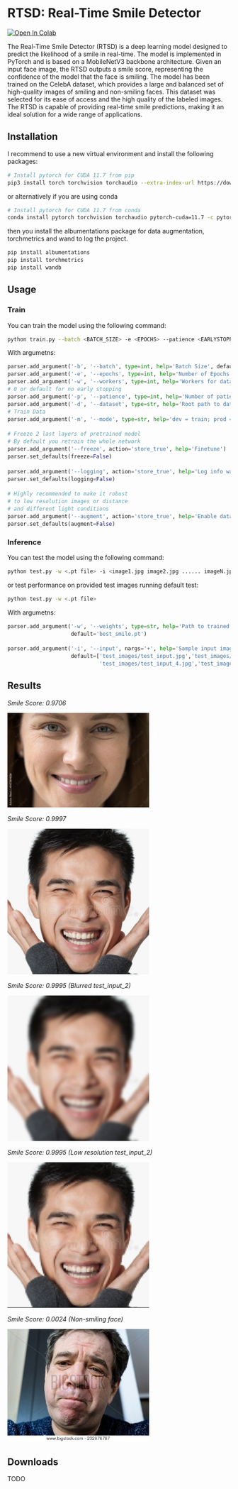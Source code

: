# RTSD: Real-Time Smile Detector

<a target="_blank" href="https://colab.research.google.com/drive/14QfCaIClnfSmHjjVkMNoMtZ0MlRhCwr6?usp=sharing">
  <img src="https://colab.research.google.com/assets/colab-badge.svg" alt="Open In Colab"/>
</a>


The Real-Time Smile Detector (RTSD) is a deep learning model designed to predict the likelihood of a smile in real-time. The model is implemented in PyTorch and is based on a MobileNetV3 backbone architecture. Given an input face image, the RTSD outputs a smile score, representing the confidence of the model that the face is smiling. The model has been trained on the CelebA dataset, which provides a large and balanced set of high-quality images of smiling and non-smiling faces. This dataset was selected for its ease of access and the high quality of the labeled images. The RTSD is capable of providing real-time smile predictions, making it an ideal solution for a wide range of applications.  


## Installation
I recommend to use a new virtual environment and install the following packages:

```bash
# Install pytorch for CUDA 11.7 from pip
pip3 install torch torchvision torchaudio --extra-index-url https://download.pytorch.org/whl/cu117
```
or alternatively if you are using conda

```bash
# Install pytorch for CUDA 11.7 from conda
conda install pytorch torchvision torchaudio pytorch-cuda=11.7 -c pytorch -c nvidia
```

then you install the albumentations package for data augmentation, torchmetrics and wand to log the project.
```bash
pip install albumentations
pip install torchmetrics
pip install wandb
```

## Usage
### Train
You can train the model using the following command:
```bash
python train.py --batch <BATCH_SIZE> -e <EPOCHS> --patience <EARLYSTOPPING PATIENCE> --mode <prod or dev> --dataset <ROOT_PATH> --logging <OPTIONAL> --augment <OPTIONAL>
```
With argumetns:
```python
parser.add_argument('-b', '--batch', type=int, help='Batch Size', default=256)
parser.add_argument('-e', '--epochs', type=int, help='Number of Epochs', default=100)
parser.add_argument('-w', '--workers', type=int, help='Workers for datalaoder', default=2)
# 0 or default for no early stopping
parser.add_argument('-p', '--patience', type=int, help='Number of patience for early stopping', default=0)
parser.add_argument('-d', '--dataset', type=str, help='Root path to dataset', default='dataset')
# Train Data
parser.add_argument('-m', '--mode', type=str, help='dev = train; prod = train + val', default='dev')

# Freeze 2 last layers of pretrained model
# By default you retrain the whole network
parser.add_argument('--freeze', action='store_true', help='Finetune')
parser.set_defaults(freeze=False)

parser.add_argument('--logging', action='store_true', help='Log info wandb')
parser.set_defaults(logging=False)

# Highly recommended to make it robust
# to low resolution images or distance
# and different light conditions
parser.add_argument('--augment', action='store_true', help='Enable data augmentation')
parser.set_defaults(augment=False)
```

### Inference
You can test the model using the following command:
```bash
python test.py -w <.pt file> -i <image1.jpg image2.jpg ...... imageN.jpg> 
```
or test performance on provided test images running default test:
```bash
python test.py -w <.pt file>
```

With argumetns:
```python
parser.add_argument('-w', '--weights', type=str, help='Path to trained weights',
                    default='best_smile.pt')

parser.add_argument('-i', '--input', nargs='+', help='Sample input image path',
                    default=['test_images/test_input.jpg','test_images/test_input_2.jpg','test_images/test_input_3.jpg',
                             'test_images/test_input_4.jpg','test_images/test_input_5.jpg'])
```


## Results
<p>
    <em>Smile Score: 0.9706</em>
</p>
<p>
    <img src="test_images/test_input.jpg" width="320"/>
</p>


<p>
    <em>Smile Score: 0.9997</em>
</p>
<p>
    <img src="test_images/test_input_2.jpg" width="320"/>
</p>


<p>
    <em>Smile Score: 0.9995 (Blurred test_input_2)</em>
</p>
<p>
    <img src="test_images/test_input_4.jpg" width="320"/>
</p>


<p>
    <em>Smile Score: 0.9995 (Low resolution test_input_2)</em>
</p>
<p>
    <img src="test_images/test_input_5.jpg" width="320"/>
</p>


<p>
    <em>Smile Score: 0.0024 (Non-smiling face)</em>
</p>
<p>
    <img src="test_images/test_input_3.jpg" width="320"/>
</p>



## Downloads
TODO  
